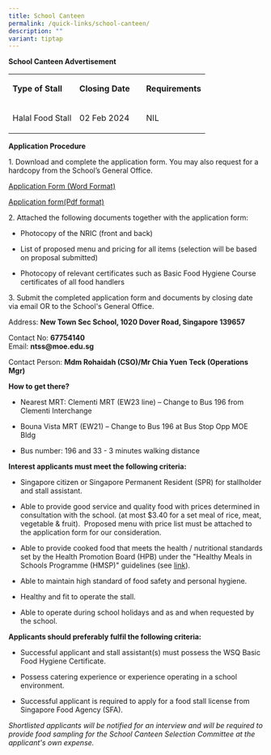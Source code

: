 ```yaml
---
title: School Canteen
permalink: /quick-links/school-canteen/
description: ""
variant: tiptap
---
```

<p><strong>School Canteen Advertisement</strong>
</p>
<table>
<tbody>
<tr>
<td rowspan="1" colspan="1">
<p><strong>Type of Stall&nbsp;</strong>
</p>
</td>
<td rowspan="1" colspan="1">
<p><strong>Closing Date</strong>
</p>
</td>
<td rowspan="1" colspan="1">
<p><strong>Requirements</strong>
</p>
</td>
</tr>
<tr>
<td rowspan="1" colspan="1">
<p>Halal Food Stall</p>
</td>
<td rowspan="1" colspan="1">
<p>02 Feb 2024&nbsp;&nbsp;&nbsp;&nbsp;</p>
</td>
<td rowspan="1" colspan="1">
<p>NIL</p>
</td>
</tr>
</tbody>
</table>
<p><strong>Application Procedure</strong>
</p>
<p>1. Download and complete the application form. You may also request for
a hardcopy from the School’s General Office.</p>
<p><a href="https://go.gov.sg/canteen-application-form" rel="noopener noreferrer nofollow" target="_blank">Application Form (Word Format)</a>
</p>
<p><a href="/files/application%20form.pdf" rel="noopener noreferrer nofollow" target="_blank">Application form(Pdf format)</a>
</p>
<p>2. Attached the following documents together with the application form:</p>
<ul data-tight="true" class="tight">
<li>
<p>Photocopy of the NRIC (front and back)</p>
</li>
<li>
<p>List of proposed menu and pricing for all items (selection will be based
on proposal submitted)</p>
</li>
<li>
<p>Photocopy of relevant certificates such as Basic Food Hygiene Course certificates
of all food handlers</p>
</li>
</ul>
<p>3. Submit the completed application form and documents by closing date
via email OR to the School's General Office.</p>
<p>Address: <strong>New Town Sec School, 1020 Dover Road, Singapore 139657</strong>
</p>
<p>Contact No: <strong>67754140</strong> 
<br>Email: <strong>ntss@moe.edu.sg</strong>
</p>
<p>Contact Person: <strong>Mdm Rohaidah (CSO)/Mr Chia Yuen Teck (Operations Mgr)</strong>
</p>
<p><strong>How to get there?</strong>
</p>
<ul>
<li>
<p>Nearest MRT: Clementi MRT (EW23 line) – Change to Bus 196 from Clementi
Interchange</p>
</li>
<li>
<p>Bouna Vista MRT (EW21) – Change to Bus 196 at Bus Stop Opp MOE Bldg</p>
</li>
<li>
<p>Bus number: 196 and 33 - 3 minutes walking distance</p>
</li>
</ul>
<p><strong>Interest applicants must meet the following criteria:</strong>
</p>
<ul data-tight="true" class="tight">
<li>
<p>Singapore citizen or Singapore Permanent Resident (SPR) for stallholder
and stall assistant.</p>
</li>
<li>
<p>Able to provide good service and quality food with prices determined in
consultation with the school. (at most $3.40 for a set meal of rice, meat,
vegetable &amp; fruit).&nbsp; Proposed menu with price list must be attached
to the application form for our consideration.</p>
</li>
<li>
<p>Able to provide cooked food that meets the health / nutritional standards
set by the Health Promotion Board (HPB) under the "Healthy Meals in Schools
Programme (HMSP)" guidelines (see <a href="https://www.hpb.gov.sg/schools/school-programmes/healthy-meals-in-schools-programme" rel="noopener noreferrer nofollow" target="_blank">link</a>).</p>
</li>
<li>
<p>Able to maintain high standard of food safety and personal hygiene.</p>
</li>
<li>
<p>Healthy and fit to operate the stall.</p>
</li>
<li>
<p>Able to operate during school holidays and as and when requested by the
school.</p>
</li>
</ul>
<p><strong>Applicants should preferably fulfil the following criteria:</strong>
</p>
<ul data-tight="true" class="tight">
<li>
<p>Successful applicant and stall assistant(s) must possess the WSQ Basic
Food Hygiene Certificate.</p>
</li>
<li>
<p>Possess catering experience or experience operating in a school environment.</p>
</li>
<li>
<p>Successful applicant is required to apply for a food stall license from
Singapore Food Agency (SFA).</p>
</li>
</ul>
<p><em>Shortlisted applicants will be notified for an interview and will be required to provide food sampling for the School Canteen Selection Committee at the applicant's own expense.</em>
</p>
<p></p>